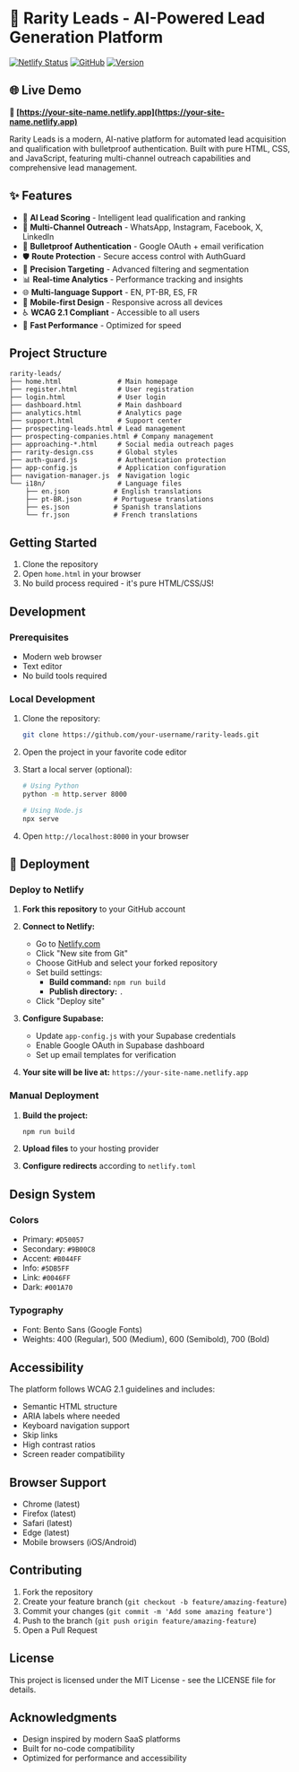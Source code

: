 # 🚀 Rarity Leads - AI-Powered Lead Generation Platform

[![Netlify Status](https://api.netlify.com/api/v1/badges/your-badge-id/deploy-status)](https://app.netlify.com/sites/your-site-name/deploys)
[![GitHub](https://img.shields.io/github/license/yourusername/rarity-leads)](LICENSE)
[![Version](https://img.shields.io/badge/version-1.0.0-blue.svg)](package.json)

## 🌐 Live Demo
**🔗 [https://your-site-name.netlify.app](https://your-site-name.netlify.app)**

Rarity Leads is a modern, AI-native platform for automated lead acquisition and qualification with bulletproof authentication. Built with pure HTML, CSS, and JavaScript, featuring multi-channel outreach capabilities and comprehensive lead management.

## ✨ Features

- 🤖 **AI Lead Scoring** - Intelligent lead qualification and ranking
- 📱 **Multi-Channel Outreach** - WhatsApp, Instagram, Facebook, X, LinkedIn
- 🔐 **Bulletproof Authentication** - Google OAuth + email verification
- 🛡️ **Route Protection** - Secure access control with AuthGuard
- 🎯 **Precision Targeting** - Advanced filtering and segmentation
- 📊 **Real-time Analytics** - Performance tracking and insights
- 🌐 **Multi-language Support** - EN, PT-BR, ES, FR
- 📱 **Mobile-first Design** - Responsive across all devices
- ♿ **WCAG 2.1 Compliant** - Accessible to all users
- 🚀 **Fast Performance** - Optimized for speed

## Project Structure

```
rarity-leads/
├── home.html              # Main homepage
├── register.html          # User registration
├── login.html             # User login
├── dashboard.html         # Main dashboard
├── analytics.html         # Analytics page
├── support.html           # Support center
├── prospecting-leads.html # Lead management
├── prospecting-companies.html # Company management
├── approaching-*.html     # Social media outreach pages
├── rarity-design.css      # Global styles
├── auth-guard.js          # Authentication protection
├── app-config.js          # Application configuration
├── navigation-manager.js  # Navigation logic
└── i18n/                  # Language files
    ├── en.json           # English translations
    ├── pt-BR.json        # Portuguese translations
    ├── es.json           # Spanish translations
    └── fr.json           # French translations
```

## Getting Started

1. Clone the repository
2. Open `home.html` in your browser
3. No build process required - it's pure HTML/CSS/JS!

## Development

### Prerequisites

- Modern web browser
- Text editor
- No build tools required

### Local Development

1. Clone the repository:
   ```bash
   git clone https://github.com/your-username/rarity-leads.git
   ```

2. Open the project in your favorite code editor

3. Start a local server (optional):
   ```bash
   # Using Python
   python -m http.server 8000
   
   # Using Node.js
   npx serve
   ```

4. Open `http://localhost:8000` in your browser

## 🚀 Deployment

### Deploy to Netlify

1. **Fork this repository** to your GitHub account

2. **Connect to Netlify:**
   - Go to [Netlify.com](https://netlify.com)
   - Click "New site from Git"
   - Choose GitHub and select your forked repository
   - Set build settings:
     - **Build command:** `npm run build`
     - **Publish directory:** `.`
   - Click "Deploy site"

3. **Configure Supabase:**
   - Update `app-config.js` with your Supabase credentials
   - Enable Google OAuth in Supabase dashboard
   - Set up email templates for verification

4. **Your site will be live at:** `https://your-site-name.netlify.app`

### Manual Deployment

1. **Build the project:**
   ```bash
   npm run build
   ```

2. **Upload files** to your hosting provider

3. **Configure redirects** according to `netlify.toml`

## Design System

### Colors

- Primary: `#D50057`
- Secondary: `#9B00C8`
- Accent: `#B044FF`
- Info: `#5DB5FF`
- Link: `#0046FF`
- Dark: `#001A70`

### Typography

- Font: Bento Sans (Google Fonts)
- Weights: 400 (Regular), 500 (Medium), 600 (Semibold), 700 (Bold)

## Accessibility

The platform follows WCAG 2.1 guidelines and includes:

- Semantic HTML structure
- ARIA labels where needed
- Keyboard navigation support
- Skip links
- High contrast ratios
- Screen reader compatibility

## Browser Support

- Chrome (latest)
- Firefox (latest)
- Safari (latest)
- Edge (latest)
- Mobile browsers (iOS/Android)

## Contributing

1. Fork the repository
2. Create your feature branch (`git checkout -b feature/amazing-feature`)
3. Commit your changes (`git commit -m 'Add some amazing feature'`)
4. Push to the branch (`git push origin feature/amazing-feature`)
5. Open a Pull Request

## License

This project is licensed under the MIT License - see the LICENSE file for details.

## Acknowledgments

- Design inspired by modern SaaS platforms
- Built for no-code compatibility
- Optimized for performance and accessibility 